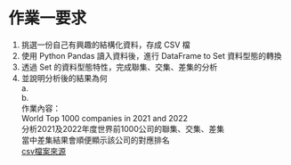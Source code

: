 作業一要求
===
1.  挑選一份自己有興趣的結構化資料，存成 CSV 檔
2.  使用 Python Pandas 讀入資料後，進行 DataFrame to Set 資料型態的轉換
3.  透過 Set 的資料型態特性，完成聯集、交集、差集的分析
4.  並說明分析後的結果為何  
      a.  
      b.  
作業內容：  
World Top 1000 companies in 2021 and 2022  
分析2021及2022年度世界前1000公司的聯集、交集、差集  
當中差集結果會順便顯示該公司的對應排名  
[csv檔案來源](https://www.kaggle.com/datasets/ramjasmaurya/fortune-1000-companieslatest)
